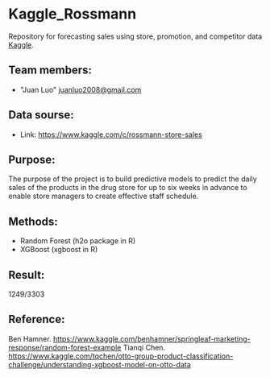 # Kaggle_Rossmann
Repository for forecasting sales using store, promotion, and competitor data [Kaggle](www.kaggle.com).

## Team members:
- "Juan Luo" juanluo2008@gmail.com

## Data sourse:
- Link: <https://www.kaggle.com/c/rossmann-store-sales>

## Purpose:
The purpose of the project is to build predictive models to predict the daily sales of the products in the drug store for up to six weeks in advance to enable store managers to create effective staff schedule.

## Methods:
- Random Forest (h2o package in R)
- XGBoost (xgboost in R)

## Result:
1249/3303

## Reference:
Ben Hamner. https://www.kaggle.com/benhamner/springleaf-marketing-response/random-forest-example
Tianqi Chen. https://www.kaggle.com/tqchen/otto-group-product-classification-challenge/understanding-xgboost-model-on-otto-data
